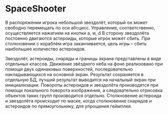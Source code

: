 # SpaceShooter
В распоряжении игрока небольшой звездолёт, который он может свободно перемещать по оси абсцисс. Управление, соответственно, осуществляется нажатием на кнопки a, w, d
В сторону звездолёта постоянно двигаются астероиды, которые игрок может сбить.
При столкновении с кораблём игра заканчивается, цель игры – сбить наибольшее количество астероидов.

Звездолёт, астероиды, снаряды и границы экрана представлены в виде отдельных классов.
Движение звёздного неба на фоне реализовано при помощи двух одинаковых поверхностей, последовательно накладывающихся на основной экран.
Результат сохраняется в отдельную БД, лучший результат выводится на начальный экран при инициализации.
Повороты астероидов и звездолёта производятся при помощи локального поворота изображения, а следовательно отрисовка объектов таких групп производится отдельно.
Столкновение астероида и звездолёта происходит по маске, когда столкновение снарядов и астероидов по прямоугольнику, для упрощения геймплея.
